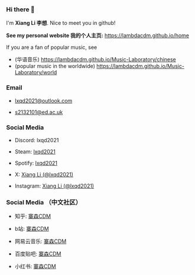 ### Hi there 👋

I'm **Xiang Li 李想**. Nice to meet you in github!

**See my personal website 我的个人主页:** https://lambdacdm.github.io/home

If you are a fan of popular music, see
* (华语音乐) https://lambdacdm.github.io/Music-Laboratory/chinese
* (popular music in the worldwide)  https://lambdacdm.github.io/Music-Laboratory/world

### Email

* lxqd2021@outlook.com

* s2132101@ed.ac.uk

### Social Media

* Discord: lxqd2021

* Steam: [lxqd2021](https://steamcommunity.com/profiles/76561199234315986/)

* Spotify: [lxqd2021](https://open.spotify.com/user/aodbn5sk0d56tefinucj47aqd)

* X: [Xiang Li (@lxqd2021)](https://twitter.com/lxqd2021)

* Instagram: [Xiang Li (@lxqd2021)](https://www.instagram.com/lxqd2021/)

### Social Media （中文社区）

* 知乎: [寨森CDM](https://www.zhihu.com/people/zhai-sen-8)

* b站: [寨森CDM](https://space.bilibili.com/407184818?spm_id_from=333.1007.0.0)

* 网易云音乐: [寨森CDM](https://music.163.com/#/user/home?id=477097094)

* 百度贴吧: [寨森CDM](https://tieba.baidu.com/home/main?id=tb.1.280b8e23.m2_V-qXfQj42raXJFZOj-w&fr=userbar)

* 小红书: [寨森CDM](https://www.xiaohongshu.com/user/profile/6171c81a0000000002027667)
